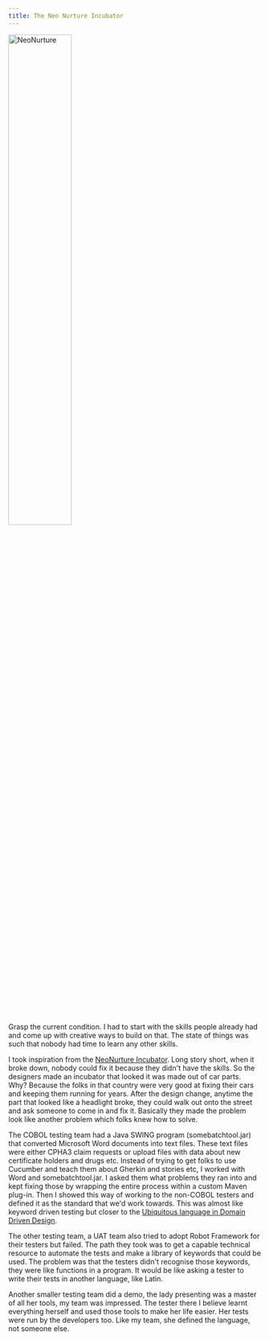 ```yaml
---
title: The Neo Nurture Incubator
---
```


<a href="https://www.designthatmatters.org/past-projects" target="_blank">
  <img src="{{ site.baseurl }}/assets/images/neonurture.jpg" alt="NeoNurture" title="NeoNurture" style="width:50%; display: block;" />
</a>

Grasp the current condition. I had to start with the skills people already had and come up with creative ways to build on that. 
The state of things was such that nobody had time to learn any other skills. 

I took inspiration from the [NeoNurture Incubator][1]. Long story short, when it broke down, nobody could fix it because they didn't have the skills. 
So the designers made an incubator that looked it was made out of car parts. 
Why? Because the folks in that country were very good at fixing their cars and keeping them running for years. 
After the design change, anytime the part that looked like a headlight broke, they could walk out onto the street and ask someone to come in and fix it. 
Basically they made the problem look like another problem which folks knew how to solve.

The COBOL testing team had a Java SWING program (somebatchtool.jar) that converted Microsoft Word documents into text files. 
These text files were either CPHA3 claim requests or upload files with data about new certificate holders and drugs etc. 
Instead of trying to get folks to use Cucumber and teach them about Gherkin and stories etc, I worked with Word and somebatchtool.jar. 
I asked them what problems they ran into and kept fixing those by wrapping the entire process within a custom Maven plug-in.
Then I showed this way of working to the non-COBOL testers and defined it as the standard that we'd work towards.
This was almost like keyword driven testing but closer to the [Ubiquitous language in Domain Driven Design](/demingdriventesting/about#the-ubiquitous-language).

The other testing team, a UAT team also tried to adopt Robot Framework for their testers but failed.
The path they took was to get a capable technical resource to automate the tests and make a library of keywords that could be used.
The problem was that the testers didn't recognise those keywords, they were like functions in a program.
It would be like asking a tester to write their tests in another language, like Latin.

Another smaller testing team did a demo, the lady presenting was a master of all her tools, my team was impressed.
The tester there I believe learnt everything herself and used those tools to make her life easier.
Her tests were run by the developers too.
Like my team, she defined the language, not someone else.

[1]: https://www.youtube.com/watch?v=0af00UcTO-c